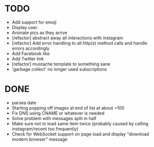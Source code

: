 # TODO

- Add support for emoji
- Display user.
- Animate pics as they arrive
- [refactor] abstract away all interactions with instagram
- [refactor] Add error handling to all http(s) method calls and handle errors accordingly
- Add Facebook like
- Add Twitter link
- [refactor] mustache template to something sane
- 'garbage collect' no longer used subscriptions

# DONE
- parsea date
- Starting popping off images at end of list at about ~100
- Fix DNS using CNAME or whatever is needed
- Solve problem with messages split in half
- Make sure not to load same item twice (probably caused by calling instagram/recent too frequently)
- Check for WebSocket support on page load and display "download modern browser" message
